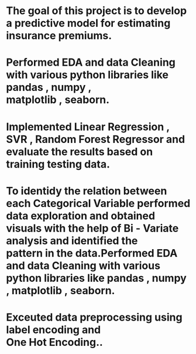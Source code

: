 # The goal of this project is to develop a predictive model for estimating insurance premiums.
# Performed EDA and data Cleaning with various python libraries like pandas , numpy , matplotlib , seaborn.
# Implemented Linear Regression , SVR , Random Forest Regressor and evaluate the results based on training testing data.
# To identidy the relation between each Categorical Variable performed data exploration and obtained visuals with the help of Bi - Variate analysis and identified the pattern in the data.Performed EDA and data Cleaning with various python libraries like pandas , numpy , matplotlib , seaborn.
# Exceuted data preprocessing using label encoding and One Hot Encoding..
